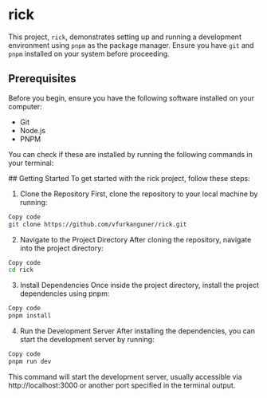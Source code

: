 # rick
 
This project, `rick`, demonstrates setting up and running a development environment using `pnpm` as the package manager. Ensure you have `git` and `pnpm` installed on your system before proceeding.

## Prerequisites

Before you begin, ensure you have the following software installed on your computer:

- Git
- Node.js
- PNPM

You can check if these are installed by running the following commands in your terminal:

## Getting Started
To get started with the rick project, follow these steps:

1. Clone the Repository
First, clone the repository to your local machine by running:

```bash
Copy code
git clone https://github.com/vfurkanguner/rick.git
```

2. Navigate to the Project Directory
After cloning the repository, navigate into the project directory:

```bash
Copy code
cd rick
```

3. Install Dependencies
Once inside the project directory, install the project dependencies using pnpm:

```bash
Copy code
pnpm install
```

4. Run the Development Server
After installing the dependencies, you can start the development server by running:

```bash
Copy code
pnpm run dev
```

This command will start the development server, usually accessible via http://localhost:3000 or another port specified in the terminal output.
